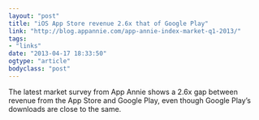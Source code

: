 ```yaml
---
layout: "post"
title: "iOS App Store revenue 2.6x that of Google Play"
link: "http://blog.appannie.com/app-annie-index-market-q1-2013/"
tags: 
- "links"
date: "2013-04-17 18:33:50"
ogtype: "article"
bodyclass: "post"
---
```


The latest market survey from App Annie shows a 2.6x gap between revenue from the App Store and Google Play, even though Google Play’s downloads are close to the same.
